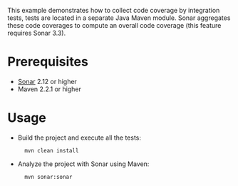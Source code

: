 This example demonstrates how to collect code coverage by integration tests, tests are located in a separate Java Maven module.
Sonar aggregates these code coverages to compute an overall code coverage (this feature requires Sonar 3.3).

Prerequisites
=============
* [Sonar](http://www.sonarsource.org/downloads/) 2.12 or higher
* Maven 2.2.1 or higher

Usage
=====
* Build the project and execute all the tests:

        mvn clean install

* Analyze the project with Sonar using Maven:

        mvn sonar:sonar
